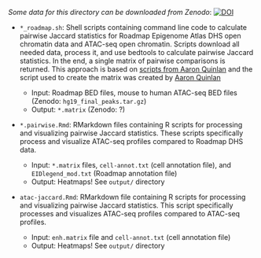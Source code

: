 *Some data for this directory can be downloaded from Zenodo*:
[![DOI](https://zenodo.org/badge/DOI/10.5281/zenodo.3253181.svg)](https://doi.org/10.5281/zenodo.3253181)

- `*_roadmap.sh`: Shell scripts containing command line code to calculate pairwise Jaccard statistics for Roadmap Epigenome Atlas DHS open chromatin data and ATAC-seq open chromatin. Scripts download all needed data, process it, and use bedtools to calculate pairwise Jaccard statistics. In the end, a single matrix of pairwise comparisons is returned. This approach is based on [scripts from Aaron Quinlan](http://quinlanlab.org/tutorials/bedtools/bedtools.html#a-jaccard-statistic-for-all-400-pairwise-comparisons) and the script used to create the matrix was created by [Aaron Quinlan](http://quinlanlab.org/)
	- Input: Roadmap BED files, mouse to human ATAC-seq BED files (Zenodo: `hg19_final_peaks.tar.gz`)  
	- Output: `*.matrix` (Zenodo: ?)

- `*.pairwise.Rmd`: RMarkdown files containing R scripts for processing and visualizing pairwise Jaccard statistics. These scripts specifically process and visualize ATAC-seq profiles compared to Roadmap DHS data.
	- Input: `*.matrix` files, `cell-annot.txt` (cell annotation file), and `EIDlegend_mod.txt` (Roadmap annotation file)
	- Output: Heatmaps! See `output/` directory

- `atac-jaccard.Rmd`: RMarkdown file containing R scripts for processing and visualizing pairwise Jaccard statistics. This script specifically processes and visualizes ATAC-seq profiles compared to ATAC-seq profiles.
	- Input: `enh.matrix` file and `cell-annot.txt` (cell annotation file)
	- Output: Heatmaps! See `output/` directory
